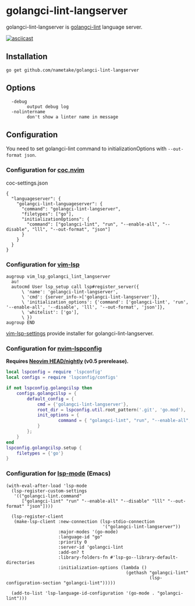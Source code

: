 # golangci-lint-langserver

golangci-lint-langserver is [golangci-lint](https://github.com/golangci/golangci-lint) language server.

[![asciicast](https://asciinema.org/a/308369.svg)](https://asciinema.org/a/308369)


## Installation

```console
go get github.com/nametake/golangci-lint-langserver
```

## Options

```console
  -debug
        output debug log
  -nolintername
        don't show a linter name in message
```

## Configuration

You need to set golangci-lint command to initializationOptions with `--out-format json`.

### Configuration for [coc.nvim](https://github.com/neoclide/coc.nvim)

coc-settings.json

```jsonc
{
  "languageserver": {
    "golangci-lint-languageserver": {
      "command": "golangci-lint-langserver",
      "filetypes": ["go"],
      "initializationOptions": {
        "command": ["golangci-lint", "run", "--enable-all", "--disable", "lll", "--out-format", "json"]
      }
    }
  }
}
```

### Configuration for [vim-lsp](https://github.com/prabirshrestha/vim-lsp)

```vim
augroup vim_lsp_golangci_lint_langserver
  au!
  autocmd User lsp_setup call lsp#register_server({
      \ 'name': 'golangci-lint-langserver',
      \ 'cmd': {server_info->['golangci-lint-langserver']},
      \ 'initialization_options': {'command': ['golangci-lint', 'run', '--enable-all', '--disable', 'lll', '--out-format', 'json']},
      \ 'whitelist': ['go'],
      \ })
augroup END
```

[vim-lsp-settings](https://github.com/mattn/vim-lsp-settings) provide installer for golangci-lint-langserver.

### Configuration for [nvim-lspconfig](https://github.com/neovim/nvim-lspconfig)

**Requires [Neovim HEAD/nightly](https://github.com/neovim/neovim/releases/tag/nightly) (v0.5 prerelease).**

```lua
local lspconfig = require 'lspconfig'
local configs = require 'lspconfig/configs'

if not lspconfig.golangcilsp then
 	configs.golangcilsp = {
		default_config = {
			cmd = {'golangci-lint-langserver'},
			root_dir = lspconfig.util.root_pattern('.git', 'go.mod'),
			init_options = {
					command = { "golangci-lint", "run", "--enable-all", "--disable", "lll", "--out-format", "json" };
			}
		};
	}
end
lspconfig.golangcilsp.setup {
	filetypes = {'go'}
}
```

### Configuration for [lsp-mode](https://github.com/emacs-lsp/lsp-mode) (Emacs)

```emacs-lisp
(with-eval-after-load 'lsp-mode
  (lsp-register-custom-settings
   '(("golangci-lint.command"
      ["golangci-lint" "run" "--enable-all" "--disable" "lll" "--out-format" "json"])))

  (lsp-register-client
   (make-lsp-client :new-connection (lsp-stdio-connection
                                     '("golangci-lint-langserver"))
                    :major-modes '(go-mode)
                    :language-id "go"
                    :priority 0
                    :server-id 'golangci-lint
                    :add-on? t
                    :library-folders-fn #'lsp-go--library-default-directories
                    :initialization-options (lambda ()
                                              (gethash "golangci-lint"
                                                       (lsp-configuration-section "golangci-lint")))))

  (add-to-list 'lsp-language-id-configuration '(go-mode . "golangci-lint")))
```
